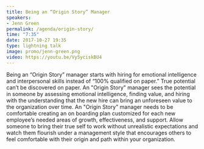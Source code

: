 ```yaml
---
title: Being an “Origin Story” Manager
speakers:
- Jenn Green
permalink: /agenda/origin-story/
time: "7:35"
date: 2017-10-27 19:35
type: lightning talk
image: promo/jenn-green.png
video: https://youtu.be/Vy5yciskBU4
---
```


Being an “Origin Story” manager starts with hiring for emotional intelligence and interpersonal skills instead of “100% qualified on paper.” True potential can’t be discovered on paper. An "Origin Story" manager sees the potential in someone by assessing emotional intelligence, finding value, and hiring with the understanding that the new hire can bring an unforeseen value to the organization over time. An "Origin Story" manager needs to be comfortable creating an on boarding plan customized for each new employee’s needed areas of growth, effectiveness, and support. Allow someone to bring their true self to work without unrealistic expectations and watch them flourish under a management style that encourages others to feel comfortable with their origin and path within your organization.
